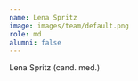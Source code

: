 ```yaml
---
name: Lena Spritz
image: images/team/default.png
role: md
alumni: false
---
```


Lena Spritz (cand. med.)
